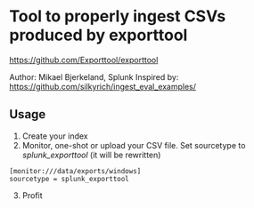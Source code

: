 # Tool to properly ingest CSVs produced by exporttool
https://github.com/Exporttool/exporttool

Author: Mikael Bjerkeland, Splunk
Inspired by: https://github.com/silkyrich/ingest_eval_examples/

## Usage

1. Create your index
2. Monitor, one-shot or upload your CSV file. Set sourcetype to *splunk_exporttool* (it will be rewritten)
```
[monitor:///data/exports/windows]
sourcetype = splunk_exporttool
```
3. Profit
